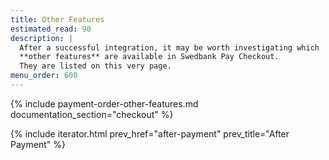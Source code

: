 ```yaml
---
title: Other Features
estimated_read: 90
description: |
  After a successful integration, it may be worth investigating which
  **other features** are available in Swedbank Pay Checkout.
  They are listed on this very page.
menu_order: 600
---
```


{% include payment-order-other-features.md documentation_section="checkout" %}

{% include iterator.html prev_href="after-payment" prev_title="After Payment" %}
